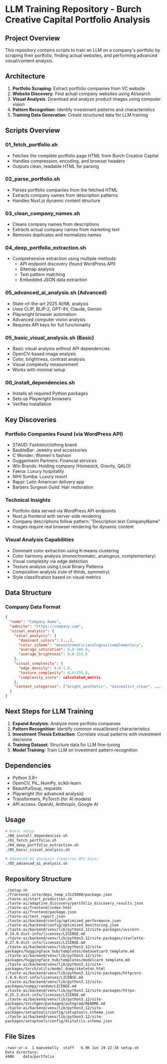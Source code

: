 # LLM Training Repository - Burch Creative Capital Portfolio Analysis

## Project Overview
This repository contains scripts to train an LLM on a company's portfolio by scraping their portfolio, finding actual websites, and performing advanced visual/content analysis.

## Architecture
1. **Portfolio Scraping**: Extract portfolio companies from VC website
2. **Website Discovery**: Find actual company websites using AI/search
3. **Visual Analysis**: Download and analyze product images using computer vision
4. **Pattern Recognition**: Identify investment patterns and characteristics
5. **Training Data Generation**: Create structured data for LLM training

## Scripts Overview

### 01_fetch_portfolio.sh
- Fetches the complete portfolio page HTML from Burch Creative Capital
- Handles compression, encoding, and browser headers
- Outputs clean, readable HTML for parsing

### 02_parse_portfolio.sh  
- Parses portfolio companies from the fetched HTML
- Extracts company names from description patterns
- Handles Nuxt.js dynamic content structure

### 03_clean_company_names.sh
- Cleans company names from descriptions
- Extracts actual company names from marketing text
- Removes duplicates and normalizes names

### 04_deep_portfolio_extraction.sh
- Comprehensive extraction using multiple methods:
  - API endpoint discovery (found WordPress API)
  - Sitemap analysis
  - Text pattern matching
  - Embedded JSON data extraction

### 05_advanced_ai_analysis.sh (Advanced)
- State-of-the-art 2025 AI/ML analysis
- Uses CLIP, BLIP-2, GPT-4V, Claude, Gemini
- Playwright browser automation
- Advanced computer vision analysis
- Requires API keys for full functionality

### 05_basic_visual_analysis.sh (Basic)
- Basic visual analysis without API dependencies
- OpenCV-based image analysis
- Color, brightness, contrast analysis
- Visual complexity measurement
- Works with minimal setup

### 00_install_dependencies.sh
- Installs all required Python packages
- Sets up Playwright browsers
- Verifies installation

## Key Discoveries

### Portfolio Companies Found (via WordPress API)
- STAUD: Fashion/clothing brand
- BaubleBar: Jewelry and accessories  
- C Wonder: Women's fashion
- Guggenheim Partners: Financial services
- Win Brands: Holding company (Homesick, Gravity, QALO)
- Faena: Luxury hospitality
- NIHI Sumba: Luxury resort
- Rappi: Latin American delivery app
- Barbers Surgeon Guild: Hair restoration

### Technical Insights
- Portfolio data served via WordPress API endpoints
- Nuxt.js frontend with server-side rendering
- Company descriptions follow pattern: "Description text CompanyName"
- Images require real browser rendering for dynamic content

### Visual Analysis Capabilities
- Dominant color extraction using K-means clustering
- Color harmony analysis (monochromatic, analogous, complementary)
- Visual complexity via edge detection
- Texture analysis using Local Binary Patterns
- Composition analysis (rule of thirds, symmetry)
- Style classification based on visual metrics

## Data Structure

### Company Data Format
```json
{
  "name": "Company Name",
  "website": "https://company.com",
  "visual_analysis": {
    "color_analysis": {
      "dominant_colors": [...],
      "color_scheme": "monochromatic|analogous|complementary",
      "average_saturation": 0.0-100.0,
      "average_brightness": 0.0-255.0
    },
    "visual_complexity": {
      "edge_density": 0.0-1.0,
      "texture_complexity": 0.0-255.0,
      "complexity_score": calculated_metric
    },
    "content_categories": ["bright_aesthetic", "minimalist_clean", ...]
  }
}
```

## Next Steps for LLM Training

1. **Expand Analysis**: Analyze more portfolio companies
2. **Pattern Recognition**: Identify common visual/brand characteristics
3. **Investment Thesis Extraction**: Correlate visual patterns with investment decisions
4. **Training Dataset**: Structure data for LLM fine-tuning
5. **Model Training**: Train LLM on investment pattern recognition

## Dependencies
- Python 3.8+
- OpenCV, PIL, NumPy, scikit-learn
- BeautifulSoup, requests
- Playwright (for advanced analysis)
- Transformers, PyTorch (for AI models)
- API access: OpenAI, Anthropic, Google AI

## Usage
```bash
# Basic setup
./00_install_dependencies.sh
./01_fetch_portfolio.sh
./04_deep_portfolio_extraction.sh
./05_basic_visual_analysis.sh

# Advanced AI analysis (requires API keys)
./05_advanced_ai_analysis.sh
```
## Repository Structure
```
./setup.sh
./frontend/.vite/deps_temp_c3125080/package.json
./taste-ai/start_production.sh
./taste-ai/adaptive_discovery/portfolio_discovery_results.json
./taste-ai/frontend/index.html
./taste-ai/frontend/package.json
./taste-ai/test_report.json
./taste-ai/backend/config/optimized_performance.json
./taste-ai/backend/config/optimized_monitoring.json
./taste-ai/backend/venv/lib/python3.12/site-packages/uvicorn-0.24.0.dist-info/licenses/LICENSE.md
./taste-ai/backend/venv/lib/python3.12/site-packages/starlette-0.27.0.dist-info/licenses/LICENSE.md
./taste-ai/backend/venv/lib/python3.12/site-packages/huggingface_hub/templates/datasetcard_template.md
./taste-ai/backend/venv/lib/python3.12/site-packages/huggingface_hub/templates/modelcard_template.md
./taste-ai/backend/venv/lib/python3.12/site-packages/torch/utils/model_dump/skeleton.html
./taste-ai/backend/venv/lib/python3.12/site-packages/httpcore-1.0.9.dist-info/licenses/LICENSE.md
./taste-ai/backend/venv/lib/python3.12/site-packages/numpy/random/LICENSE.md
./taste-ai/backend/venv/lib/python3.12/site-packages/httpx-0.25.2.dist-info/licenses/LICENSE.md
./taste-ai/backend/venv/lib/python3.12/site-packages/torchgen/packaged/autograd/README.md
./taste-ai/backend/venv/lib/python3.12/site-packages/setuptools/config/setuptools.schema.json
./taste-ai/backend/venv/lib/python3.12/site-packages/setuptools/config/distutils.schema.json
```

## File Sizes
```
-rwxr-xr-x  1 maevekelly  staff   6.9K Jun 19 22:38 setup.sh
Data directory:
440K	data/portfolio
```
